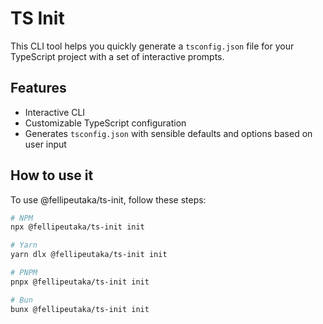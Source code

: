 # TS Init

This CLI tool helps you quickly generate a `tsconfig.json` file for your TypeScript project with a set of interactive prompts.

## Features

- Interactive CLI
- Customizable TypeScript configuration
- Generates `tsconfig.json` with sensible defaults and options based on user input

## How to use it

To use @fellipeutaka/ts-init, follow these steps:

```bash
# NPM
npx @fellipeutaka/ts-init init

# Yarn
yarn dlx @fellipeutaka/ts-init init

# PNPM
pnpx @fellipeutaka/ts-init init

# Bun
bunx @fellipeutaka/ts-init init
```
